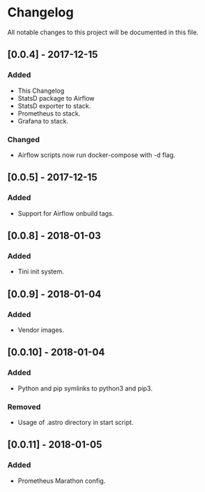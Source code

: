 # Changelog
All notable changes to this project will be documented in this file.

## [0.0.4] - 2017-12-15
### Added
- This Changelog
- StatsD package to Airflow
- StatsD exporter to stack.
- Prometheus to stack.
- Grafana to stack.

### Changed
- Airflow scripts now run docker-compose with -d flag.

## [0.0.5] - 2017-12-15
### Added
- Support for Airflow onbuild tags.

## [0.0.8] - 2018-01-03
### Added
- Tini init system.

## [0.0.9] - 2018-01-04
### Added
- Vendor images.

## [0.0.10] - 2018-01-04
### Added
- Python and pip symlinks to python3 and pip3.
### Removed
- Usage of .astro directory in start script.

## [0.0.11] - 2018-01-05
### Added
- Prometheus Marathon config.
